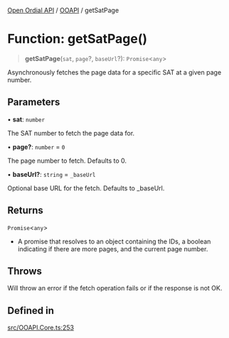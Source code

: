 [Open Ordial API](../../README.md) / [OOAPI](../README.md) / getSatPage

# Function: getSatPage()

> **getSatPage**(`sat`, `page`?, `baseUrl`?): `Promise`\<`any`\>

Asynchronously fetches the page data for a specific SAT at a given page number.

## Parameters

• **sat**: `number`

The SAT number to fetch the page data for.

• **page?**: `number` = `0`

The page number to fetch. Defaults to 0.

• **baseUrl?**: `string` = `_baseUrl`

Optional base URL for the fetch. Defaults to _baseUrl.

## Returns

`Promise`\<`any`\>

- A promise that resolves to an object containing the IDs, a boolean indicating if there are more pages, and the current page number.

## Throws

Will throw an error if the fetch operation fails or if the response is not OK.

## Defined in

[src/OOAPI.Core.ts:253](https://github.com/open-ordinal/open-ordinal-api/blob/853cbf2a017c45362e48e478b4771550a39cd1c4/src/OOAPI.Core.ts#L253)
